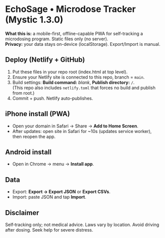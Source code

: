 # EchoSage • Microdose Tracker (Mystic 1.3.0)

**What this is:** a mobile-first, offline-capable PWA for self-tracking a microdosing program. Static files only (no server).  
**Privacy:** your data stays on-device (localStorage). Export/Import is manual.

## Deploy (Netlify + GitHub)
1. Put these files in your repo root (index.html at top level).  
2. Ensure your Netlify site is connected to this repo, branch = `main`.  
3. Build settings: **Build command:** _blank_, **Publish directory:** `/`.  
   (This repo also includes `netlify.toml` that forces no build and publish from root.)  
4. Commit + push. Netlify auto-publishes.

## iPhone install (PWA)
- Open your domain in Safari → Share → **Add to Home Screen**.  
- After updates: open site in Safari for ~10s (updates service worker), then reopen the app.

## Android install
- Open in Chrome → menu → **Install app**.

## Data
- Export: **Export → Export JSON** or **Export CSVs**.  
- Import: paste JSON and tap **Import**.

## Disclaimer
Self‑tracking only; not medical advice. Laws vary by location. Avoid driving after dosing. Seek help for severe distress.
